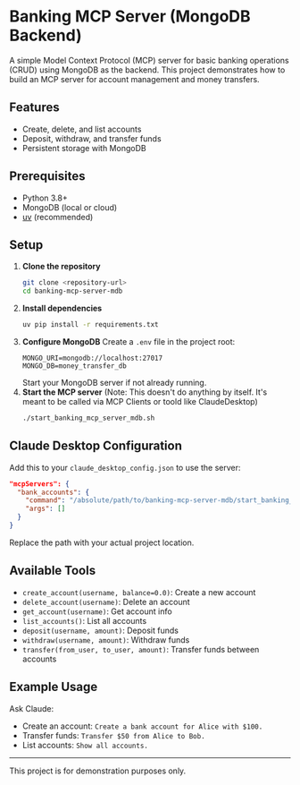 # Banking MCP Server (MongoDB Backend)

A simple Model Context Protocol (MCP) server for basic banking operations (CRUD) using MongoDB as the backend. This project demonstrates how to build an MCP server for account management and money transfers.

## Features
- Create, delete, and list accounts
- Deposit, withdraw, and transfer funds
- Persistent storage with MongoDB

## Prerequisites
- Python 3.8+
- MongoDB (local or cloud)
- [uv](https://github.com/astral-sh/uv) (recommended)

## Setup
1. **Clone the repository**
   ```bash
   git clone <repository-url>
   cd banking-mcp-server-mdb
   ```
2. **Install dependencies**
   ```bash
   uv pip install -r requirements.txt
   ```
3. **Configure MongoDB**
   Create a `.env` file in the project root:
   ```env
   MONGO_URI=mongodb://localhost:27017
   MONGO_DB=money_transfer_db
   ```
   Start your MongoDB server if not already running.
4. **Start the MCP server** (Note: This doesn't do anything by itself. It's meant to be called via MCP Clients or toold like ClaudeDesktop)
   ```bash
   ./start_banking_mcp_server_mdb.sh
   ```

## Claude Desktop Configuration
Add this to your `claude_desktop_config.json` to use the server:
```json
"mcpServers": {
  "bank_accounts": {
    "command": "/absolute/path/to/banking-mcp-server-mdb/start_banking_mcp_server_mdb.sh",
    "args": []
  }
}
```
Replace the path with your actual project location.

## Available Tools
- `create_account(username, balance=0.0)`: Create a new account
- `delete_account(username)`: Delete an account
- `get_account(username)`: Get account info
- `list_accounts()`: List all accounts
- `deposit(username, amount)`: Deposit funds
- `withdraw(username, amount)`: Withdraw funds
- `transfer(from_user, to_user, amount)`: Transfer funds between accounts

## Example Usage
Ask Claude:
- Create an account: `Create a bank account for Alice with $100.`
- Transfer funds: `Transfer $50 from Alice to Bob.`
- List accounts: `Show all accounts.`

---
This project is for demonstration purposes only. 